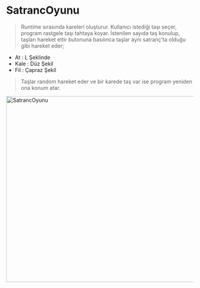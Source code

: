 # SatrancOyunu
>Runtime sırasında kareleri oluşturur. Kullanıcı istediği taşı seçer, program rastgele taşı tahtaya koyar. İstenilen sayıda taş konulup, taşları hareket ettir butonuna basılınca taşlar aynı satranç'ta olduğu gibi hareket eder;

- At : L Şeklinde
- Kale : Düz Şekil
- Fil : Çapraz Şekil

>Taşlar random hareket eder ve bir karede taş var ise program yeniden ona konum atar.

<img src="https://www.resimag.com/p1/747b64fe6ad.png" alt="SatrancOyunu" width="700" height="500" />
